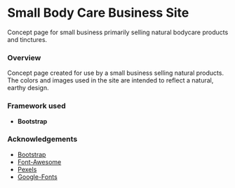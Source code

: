 # Small Body Care Business Site
Concept page for small business primarily selling natural bodycare products and tinctures.

### Overview
Concept page created for use by a small business selling natural products. The colors and images used in the site are intended to reflect a natural, earthy design.

### Framework used
* **Bootstrap**

### Acknowledgements
* [Bootstrap](https://getbootstrap.com/)
* [Font-Awesome](https://fontawesome.com/)
* [Pexels](https://www.pexels.com/)
* [Google-Fonts](https://fonts.google.com/)